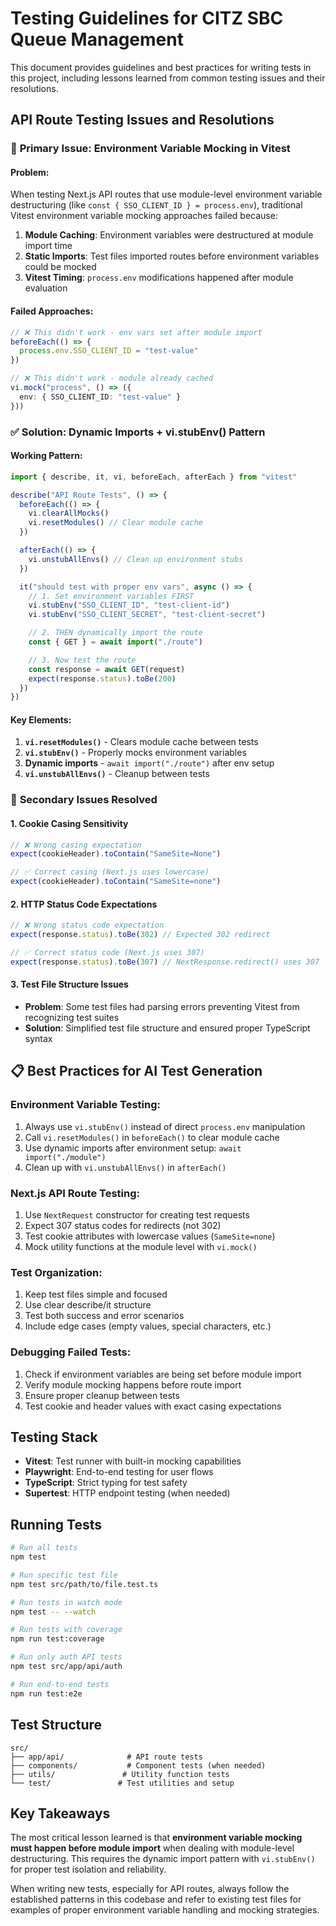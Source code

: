 # Testing Guidelines for CITZ SBC Queue Management

This document provides guidelines and best practices for writing tests in this project, including lessons learned from common testing issues and their resolutions.

## API Route Testing Issues and Resolutions

### 🚨 **Primary Issue: Environment Variable Mocking in Vitest**

#### **Problem:**
When testing Next.js API routes that use module-level environment variable destructuring (like `const { SSO_CLIENT_ID } = process.env`), traditional Vitest environment variable mocking approaches failed because:

1. **Module Caching**: Environment variables were destructured at module import time
2. **Static Imports**: Test files imported routes before environment variables could be mocked
3. **Vitest Timing**: `process.env` modifications happened after module evaluation

#### **Failed Approaches:**
```typescript
// ❌ This didn't work - env vars set after module import
beforeEach(() => {
  process.env.SSO_CLIENT_ID = "test-value"
})

// ❌ This didn't work - module already cached
vi.mock("process", () => ({
  env: { SSO_CLIENT_ID: "test-value" }
}))
```

### ✅ **Solution: Dynamic Imports + vi.stubEnv() Pattern**

#### **Working Pattern:**
```typescript
import { describe, it, vi, beforeEach, afterEach } from "vitest"

describe("API Route Tests", () => {
  beforeEach(() => {
    vi.clearAllMocks()
    vi.resetModules() // Clear module cache
  })

  afterEach(() => {
    vi.unstubAllEnvs() // Clean up environment stubs
  })

  it("should test with proper env vars", async () => {
    // 1. Set environment variables FIRST
    vi.stubEnv("SSO_CLIENT_ID", "test-client-id")
    vi.stubEnv("SSO_CLIENT_SECRET", "test-client-secret")

    // 2. THEN dynamically import the route
    const { GET } = await import("./route")

    // 3. Now test the route
    const response = await GET(request)
    expect(response.status).toBe(200)
  })
})
```

#### **Key Elements:**
1. **`vi.resetModules()`** - Clears module cache between tests
2. **`vi.stubEnv()`** - Properly mocks environment variables
3. **Dynamic imports** - `await import("./route")` after env setup
4. **`vi.unstubAllEnvs()`** - Cleanup between tests

### 🔧 **Secondary Issues Resolved**

#### **1. Cookie Casing Sensitivity**
```typescript
// ❌ Wrong casing expectation
expect(cookieHeader).toContain("SameSite=None")

// ✅ Correct casing (Next.js uses lowercase)
expect(cookieHeader).toContain("SameSite=none")
```

#### **2. HTTP Status Code Expectations**
```typescript
// ❌ Wrong status code expectation
expect(response.status).toBe(302) // Expected 302 redirect

// ✅ Correct status code (Next.js uses 307)
expect(response.status).toBe(307) // NextResponse.redirect() uses 307
```

#### **3. Test File Structure Issues**
- **Problem**: Some test files had parsing errors preventing Vitest from recognizing test suites
- **Solution**: Simplified test file structure and ensured proper TypeScript syntax

## 📋 **Best Practices for AI Test Generation**

### **Environment Variable Testing:**
1. Always use `vi.stubEnv()` instead of direct `process.env` manipulation
2. Call `vi.resetModules()` in `beforeEach()` to clear module cache
3. Use dynamic imports after environment setup: `await import("./module")`
4. Clean up with `vi.unstubAllEnvs()` in `afterEach()`

### **Next.js API Route Testing:**
1. Use `NextRequest` constructor for creating test requests
2. Expect 307 status codes for redirects (not 302)
3. Test cookie attributes with lowercase values (`SameSite=none`)
4. Mock utility functions at the module level with `vi.mock()`

### **Test Organization:**
1. Keep test files simple and focused
2. Use clear describe/it structure
3. Test both success and error scenarios
4. Include edge cases (empty values, special characters, etc.)

### **Debugging Failed Tests:**
1. Check if environment variables are being set before module import
2. Verify module mocking happens before route import
3. Ensure proper cleanup between tests
4. Test cookie and header values with exact casing expectations

## Testing Stack

- **Vitest**: Test runner with built-in mocking capabilities
- **Playwright**: End-to-end testing for user flows
- **TypeScript**: Strict typing for test safety
- **Supertest**: HTTP endpoint testing (when needed)

## Running Tests

```bash
# Run all tests
npm test

# Run specific test file
npm test src/path/to/file.test.ts

# Run tests in watch mode
npm test -- --watch

# Run tests with coverage
npm run test:coverage

# Run only auth API tests
npm test src/app/api/auth

# Run end-to-end tests
npm run test:e2e
```

## Test Structure

```
src/
├── app/api/              # API route tests
├── components/           # Component tests (when needed)
├── utils/               # Utility function tests
└── test/               # Test utilities and setup
```

## Key Takeaways

The most critical lesson learned is that **environment variable mocking must happen before module import** when dealing with module-level destructuring. This requires the dynamic import pattern with `vi.stubEnv()` for proper test isolation and reliability.

When writing new tests, especially for API routes, always follow the established patterns in this codebase and refer to existing test files for examples of proper environment variable handling and mocking strategies.
